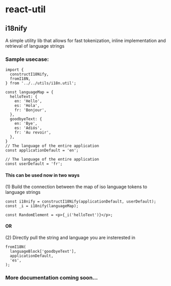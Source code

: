 # react-util

## i18nify 
A simple utility lib that allows for fast tokenization, inline implementation and retrieval of language strings

### Sample usecase:
```
import {
  constructI18Nify,
  fromI18N,
} from '../../utils/i18n.util';

const languageMap = {
  helloText: {
    en: 'Hello',
    es: 'Hola',
    fr: 'Bonjour',
  },
  goodbyeText: {
    en: 'Bye',
    es: 'Adiós',
    fr: 'Au revoir',
  },
}
// The language of the entire application
const applicationDefault = 'en';

// The language of the entire application
const userDefault = 'fr';
```

#### This can be used now in two ways
(1) Build the connection between the map of iso language tokens to language strings
```
const i18nify = constructI18Nify(applicationDefault, userDefault);
const _i = i18nify(languageMap);

const RandomElement = <p>{_i('helloText')}</p>;
```
#### OR
(2) Directly pull the string and language you are insterested in
```
fromI18N(
  languageBlock['goodbyeText'],
  applicationDefault,
  'es',
);
```
### More documentation coming soon...
